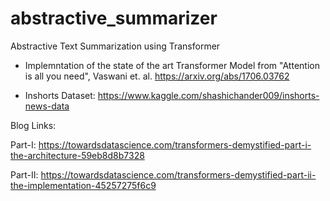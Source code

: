 # abstractive_summarizer
Abstractive Text Summarization using Transformer

- Implemntation of the state of the art Transformer Model from "Attention is all you need", Vaswani et. al.
  https://arxiv.org/abs/1706.03762

- Inshorts Dataset: https://www.kaggle.com/shashichander009/inshorts-news-data


Blog Links:

Part-I: https://towardsdatascience.com/transformers-demystified-part-i-the-architecture-59eb8d8b7328

Part-II: https://towardsdatascience.com/transformers-demystified-part-ii-the-implementation-45257275f6c9
